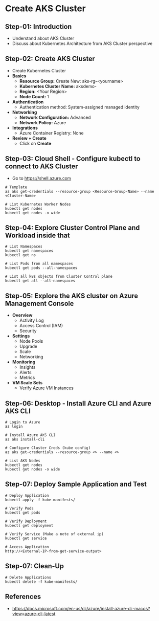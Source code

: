 # Create AKS Cluster

## Step-01: Introduction
- Understand about AKS Cluster
- Discuss about Kubernetes Architecture from AKS Cluster perspective

## Step-02: Create AKS Cluster
- Create Kubernetes Cluster
- **Basics**
  - **Resource Group:** Create New: aks-rg-\<yourname\>
  - **Kubernetes Cluster Name:** aksdemo-<yourname>
  - **Region:** \<Your Region\>
  - **Node Count:** 1
- **Authentication**
  - Authentication method: 	System-assigned managed identity
- **Networking**
  - **Network Configuration:** Advanced
  - **Network Policy:** Azure
- **Integrations**
  - Azure Container Registry: None
- **Review + Create**
  - Click on **Create**


## Step-03: Cloud Shell - Configure kubectl to connect to AKS Cluster
- Go to https://shell.azure.com
```
# Template
az aks get-credentials --resource-group <Resource-Group-Name> --name <Cluster-Name>

# List Kubernetes Worker Nodes
kubectl get nodes
kubectl get nodes -o wide
```

## Step-04: Explore Cluster Control Plane and Workload inside that
```
# List Namespaces
kubectl get namespaces
kubectl get ns

# List Pods from all namespaces
kubectl get pods --all-namespaces

# List all k8s objects from Cluster Control plane
kubectl get all --all-namespaces
```

## Step-05: Explore the AKS cluster on Azure Management Console
- **Overview**
  - Activity Log
  - Access Control (IAM)
  - Security
- **Settings**
  - Node Pools
  - Upgrade
  - Scale
  - Networking
- **Monitoring**
  - Insights
  - Alerts
  - Metrics
- **VM Scale Sets**
  - Verify Azure VM Instances

## Step-06: Desktop - Install Azure CLI and Azure AKS CLI
```
# Login to Azure
az login

# Install Azure AKS CLI
az aks install-cli

# Configure Cluster Creds (kube config)
az aks get-credentials --resource-group <> --name <>

# List AKS Nodes
kubectl get nodes
kubectl get nodes -o wide
```
## Step-07: Deploy Sample Application and Test
```
# Deploy Application
kubectl apply -f kube-manifests/

# Verify Pods
kubectl get pods

# Verify Deployment
kubectl get deployment

# Verify Service (Make a note of external ip)
kubectl get service

# Access Application
http://<External-IP-from-get-service-output>
```

## Step-07: Clean-Up
```
# Delete Applications
kubectl delete -f kube-manifests/
```

## References
- https://docs.microsoft.com/en-us/cli/azure/install-azure-cli-macos?view=azure-cli-latest
